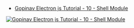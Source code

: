 * [Gopinav Electron js Tutorial - 10 - Shell Module](https://youtu.be/tFawuDeSGWM)

[![Gopinav Electron js Tutorial - 10 - Shell Module](chttps://img.youtube.com/vi/tFawuDeSGWM/maxresdefault.jpg)](https://youtu.be/tFawuDeSGWM)
